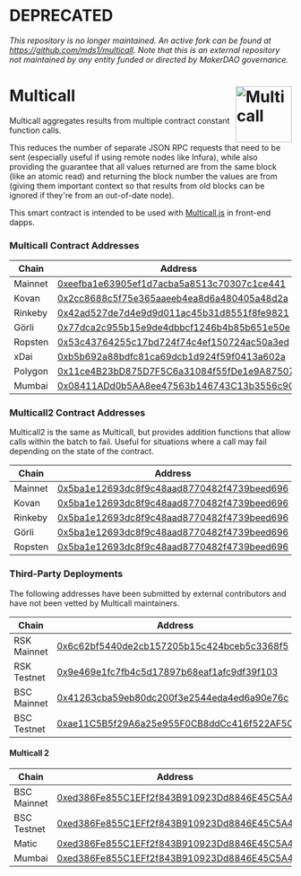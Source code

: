 # DEPRECATED

_This repository is no longer maintained. An active fork can be found at https://github.com/mds1/multicall. Note that this is an external repository not maintained by any entity funded or directed by MakerDAO governance._

# Multicall <img width="100" align="right" alt="Multicall" src="https://user-images.githubusercontent.com/304108/55666937-320cb180-5888-11e9-907b-48ba66150523.png" />

Multicall aggregates results from multiple contract constant function calls.

This reduces the number of separate JSON RPC requests that need to be sent
(especially useful if using remote nodes like Infura), while also providing the
guarantee that all values returned are from the same block (like an atomic read)
and returning the block number the values are from (giving them important
context so that results from old blocks can be ignored if they're from an
out-of-date node).

This smart contract is intended to be used with
[Multicall.js](https://github.com/makerdao/multicall.js) in front-end dapps.

### Multicall Contract Addresses
| Chain   | Address |
| ------- | ------- |
| Mainnet | [0xeefba1e63905ef1d7acba5a8513c70307c1ce441](https://etherscan.io/address/0xeefba1e63905ef1d7acba5a8513c70307c1ce441#contracts) |
| Kovan   | [0x2cc8688c5f75e365aaeeb4ea8d6a480405a48d2a](https://kovan.etherscan.io/address/0x2cc8688c5f75e365aaeeb4ea8d6a480405a48d2a#contracts) |
| Rinkeby | [0x42ad527de7d4e9d9d011ac45b31d8551f8fe9821](https://rinkeby.etherscan.io/address/0x42ad527de7d4e9d9d011ac45b31d8551f8fe9821#contracts) |
| Görli   | [0x77dca2c955b15e9de4dbbcf1246b4b85b651e50e](https://goerli.etherscan.io/address/0x77dca2c955b15e9de4dbbcf1246b4b85b651e50e#contracts) |
| Ropsten | [0x53c43764255c17bd724f74c4ef150724ac50a3ed](https://ropsten.etherscan.io/address/0x53c43764255c17bd724f74c4ef150724ac50a3ed#code) |
| xDai    | [0xb5b692a88bdfc81ca69dcb1d924f59f0413a602a](https://blockscout.com/poa/dai/address/0xb5b692a88bdfc81ca69dcb1d924f59f0413a602a) |
| Polygon | [0x11ce4B23bD875D7F5C6a31084f55fDe1e9A87507](https://explorer-mainnet.maticvigil.com/address/0x11ce4B23bD875D7F5C6a31084f55fDe1e9A87507/contracts)
| Mumbai  | [0x08411ADd0b5AA8ee47563b146743C13b3556c9Cc](https://explorer-mumbai.maticvigil.com/address/0x08411ADd0b5AA8ee47563b146743C13b3556c9Cc/transactions)

### Multicall2 Contract Addresses
Multicall2 is the same as Multicall, but provides addition functions that allow calls within the batch to fail. Useful for situations where a call may fail depending on the state of the contract.

| Chain   | Address |
| ------- | ------- |
| Mainnet | [0x5ba1e12693dc8f9c48aad8770482f4739beed696](https://etherscan.io/address/0x5ba1e12693dc8f9c48aad8770482f4739beed696#contracts) |
| Kovan   | [0x5ba1e12693dc8f9c48aad8770482f4739beed696](https://kovan.etherscan.io/address/0x5ba1e12693dc8f9c48aad8770482f4739beed696#contracts) |
| Rinkeby | [0x5ba1e12693dc8f9c48aad8770482f4739beed696](https://rinkeby.etherscan.io/address/0x5ba1e12693dc8f9c48aad8770482f4739beed696#contracts) |
| Görli   | [0x5ba1e12693dc8f9c48aad8770482f4739beed696](https://goerli.etherscan.io/address/0x5ba1e12693dc8f9c48aad8770482f4739beed696#contracts) |
| Ropsten | [0x5ba1e12693dc8f9c48aad8770482f4739beed696](https://ropsten.etherscan.io/address/0x5ba1e12693dc8f9c48aad8770482f4739beed696#code) |

### Third-Party Deployments

The following addresses have been submitted by external contributors and have not been vetted by Multicall maintainers.

| Chain   | Address |
| ------- | ------- |
| RSK Mainnet   | [0x6c62bf5440de2cb157205b15c424bceb5c3368f5](https://explorer.rsk.co/address/0x6c62bf5440de2cb157205b15c424bceb5c3368f5) |
| RSK Testnet   | [0x9e469e1fc7fb4c5d17897b68eaf1afc9df39f103](https://explorer.testnet.rsk.co/address/0x9e469e1fc7fb4c5d17897b68eaf1afc9df39f103) |
| BSC Mainnet   | [0x41263cba59eb80dc200f3e2544eda4ed6a90e76c](https://bscscan.com/address/0x41263cba59eb80dc200f3e2544eda4ed6a90e76c) |
| BSC Testnet   | [0xae11C5B5f29A6a25e955F0CB8ddCc416f522AF5C](https://testnet.bscscan.com/address/0xae11c5b5f29a6a25e955f0cb8ddcc416f522af5c) |

#### Multicall 2
| Chain   | Address |
| ------- | ------- |
| BSC Mainnet  | [0xed386Fe855C1EFf2f843B910923Dd8846E45C5A4](https://bscscan.com/address/0xed386Fe855C1EFf2f843B910923Dd8846E45C5A4#code) |
| BSC Testnet  | [0xed386Fe855C1EFf2f843B910923Dd8846E45C5A4](https://testnet.bscscan.com/address/0xed386Fe855C1EFf2f843B910923Dd8846E45C5A4#code) |
| Matic        | [0xed386Fe855C1EFf2f843B910923Dd8846E45C5A4](https://polygonscan.com/address/0xed386Fe855C1EFf2f843B910923Dd8846E45C5A4#code) |
| Mumbai       | [0xed386Fe855C1EFf2f843B910923Dd8846E45C5A4](https://mumbai.polygonscan.com/address/0xed386Fe855C1EFf2f843B910923Dd8846E45C5A4#code) |

